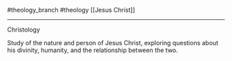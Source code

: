 #theology_branch
#theology
[[Jesus Christ]]

---

Christology

Study of the nature and person of Jesus Christ, exploring questions about his divinity, humanity, and the relationship between the two.